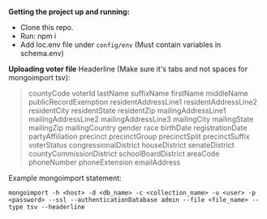 **Getting the project up and running:**  
- Clone this repo.  
- Run: npm i  
- Add loc.env file under `config/env` (Must contain variables in schema.env)

**Uploading voter file**
Headerline (Make sure it's tabs and not spaces for mongoimport tsv):
> countyCode	voterId	lastName	suffixName	firstName	middleName	publicRecordExemption residentAddressLine1	residentAddressLine2	residentCity	residentState	residentZip mailingAddressLine1	mailingAddressLine2	mailingAddressLine3	mailingCity	mailingState	mailingZip mailingCountry	gender	race	birthDate	registrationDate	partyAffiliation	precinct	precinctGroup precinctSplit	precinctSuffix	voterStatus	congressionalDistrict	houseDistrict	senateDistrict countyCommissionDistrict	schoolBoardDistrict	areaCode	phoneNumber	phoneExtension	emailAddress

Example mongoimport statement:
```
mongoimport -h <host> -d <db_name> -c <collection_name> -u <user> -p <password> --ssl --authenticationDatabase admin --file <file_name> --type tsv --headerline
```
